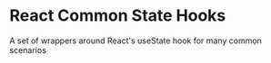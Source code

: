 # React Common State Hooks

A set of wrappers around React's useState hook for many common scenarios
